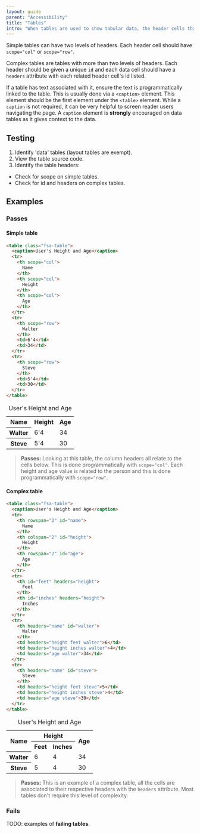 ```yaml
---
layout: guide
parent: "Accessibility"
title: "Tables"
intro: "When tables are used to show tabular data, the header cells that relate to the data cells need to be programmatically linked. This makes table navigation for screen readers less painful."
---
```


Simple tables can have two levels of headers. Each header cell should have `scope="col"` or `scope="row"`.

Complex tables are tables with more than two levels of headers. Each header should be given a unique `id` and each data cell should have a `headers` attribute with each related header cell's id listed.

If a table has text associated with it, ensure the text is programmatically linked to the table. This is usually done via a `<caption>` element. This element should be the first element under the `<table>` element. While a `caption` is not required, it can be very helpful to screen reader users navigating the page. A `caption` element is **strongly** encouraged on data tables as it gives context to the data.

## Testing

1. Identify 'data' tables (layout tables are exempt).
2. View the table source code.
3. Identify the table headers:
  * Check for scope on simple tables.
  * Check for id and headers on complex tables.

## Examples

### Passes

#### Simple table

```html
<table class="fsa-table">
  <caption>User's Height and Age</caption>
  <tr>
    <th scope="col">
      Name
    </th>
    <th scope="col">
      Height
    </th>
    <th scope="col">
      Age
    </th>
  </tr>
  <tr>
    <th scope="row">
      Walter
    </th>
    <td>6'4</td>
    <td>34</td>
  </tr>
  <tr>
    <th scope="row">
      Steve
    </th>
    <td>5'4</td>
    <td>30</td>
  </tr>
</table>
```
<div class="ds-preview">
  <table class="fsa-table">
    <caption>User's Height and Age</caption>
    <tr>
      <th scope="col">
        Name
      </th>
      <th scope="col">
        Height
      </th>
      <th scope="col">
        Age
      </th>
    </tr>
    <tr>
      <th scope="row">
        Walter
      </th>
      <td>6'4</td>
      <td>34</td>
    </tr>
    <tr>
      <th scope="row">
        Steve
      </th>
      <td>5'4</td>
      <td>30</td>
    </tr>
  </table>
</div>


> **Passes:** Looking at this table, the column headers all relate to the cells below. This is done programmatically with ```scope="col"```. Each height and age value is related to the person and this is done programmatically with ```scope="row"```.

#### Complex table

```html
<table class="fsa-table">
  <caption>User's Height and Age</caption>
  <tr>
    <th rowspan="2" id="name">
      Name
    </th>
    <th colspan="2" id="height">
      Height
    </th>
    <th rowspan="2" id="age">
      Age
    </th>
  </tr>
  <tr>
    <th id="feet" headers="height">
      Feet
    </th>
    <th id="inches" headers="height">
      Inches
    </th>
  </tr>
  <tr>
    <th headers="name" id="walter">
      Walter
    </th>
    <td headers="height feet walter">6</td>
    <td headers="height inches walter">4</td>
    <td headers="age walter">34</td>
  </tr>
  <tr>
    <th headers="name" id="steve">
      Steve
    </th>
    <td headers="height feet steve">5</td>
    <td headers="height inches steve">4</td>
    <td headers="age steve">30</td>
  </tr>
</table>
```
<div class="ds-preview">
  <table class="fsa-table">
    <caption>User's Height and Age</caption>
    <tr>
      <th rowspan="2" id="name">
        Name
      </th>
      <th colspan="2" id="height">
        Height
      </th>
      <th rowspan="2" id="age">
        Age
      </th>
    </tr>
    <tr>
      <th id="feet" headers="height">
        Feet
      </th>
      <th id="inches" headers="height">
        Inches
      </th>
    </tr>
    <tr>
      <th headers="name" id="walter">
        Walter
      </th>
      <td headers="height feet walter">6</td>
      <td headers="height inches walter">4</td>
      <td headers="age walter">34</td>
    </tr>
    <tr>
      <th headers="name" id="steve">
        Steve
      </th>
      <td headers="height feet steve">5</td>
      <td headers="height inches steve">4</td>
      <td headers="age steve">30</td>
    </tr>
  </table>
</div>

> **Passes:** This is an example of a complex table, all the cells are associated to their respective headers with the ```headers``` attribute. Most tables don't require this level of complexity.

### Fails

<div class="OUTLINE fsa-p--l fsa-text-size--7 fsa-text-align--center">
  TODO: examples of <strong>failing tables</strong>.
</div>
